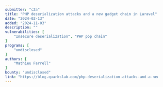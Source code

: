 ```yaml
---
submitter: "c2a"
title: "PHP deserialization attacks and a new gadget chain in Laravel"
date: "2024-02-13"
added: "2024-11-03"
description: ""
vulnerabilities: [
    "Insecure deserialization", "PHP pop chain"
]
programs: [
    "undisclosed"
]
authors: [
    "Mathieu Farrell"
]
bounty: "undisclosed"
link: "https://blog.quarkslab.com/php-deserialization-attacks-and-a-new-gadget-chain-in-laravel.html"
---
```




